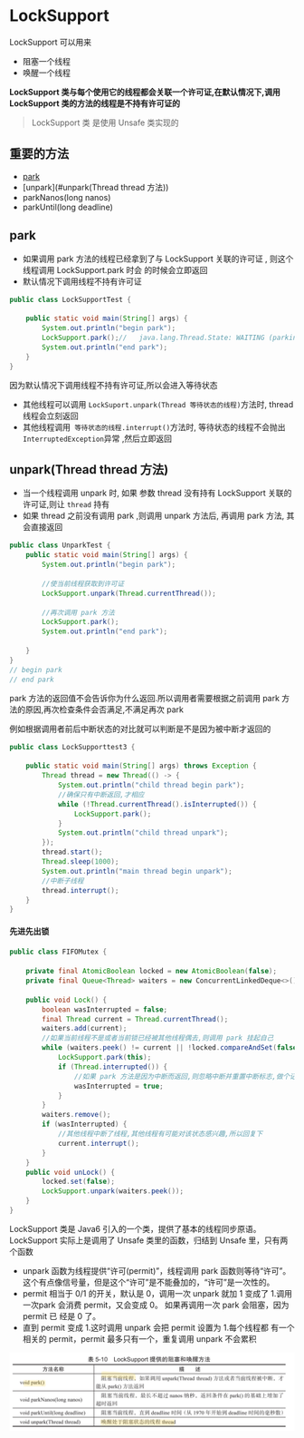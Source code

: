 # LockSupport

LockSupport 可以用来

- 阻塞一个线程
- 唤醒一个线程

**LockSupport 类与每个使用它的线程都会关联一个许可证,在默认情况下,调用 LockSupport 类的方法的线程是不持有许可证的**

> LockSupport 类 是使用 Unsafe 类实现的

## 重要的方法

- [park](#park)
- [unpark](#unpark(Thread thread 方法))
- parkNanos(long nanos)
- parkUntil(long deadline)

## park

- 如果调用 park 方法的线程已经拿到了与 LockSupport 关联的许可证 , 则这个线程调用 LockSupport.park 时会 的时候会立即返回
- 默认情况下调用线程不持有许可证

```java
public class LockSupportTest {

    public static void main(String[] args) {
        System.out.println("begin park");
        LockSupport.park();//   java.lang.Thread.State: WAITING (parking)
        System.out.println("end park");
    }
}
```

因为默认情况下调用线程不持有许可证,所以会进入等待状态

- 其他线程可以调用 `LockSuport.unpark(Thread 等待状态的线程)`方法时, thread 线程会立刻返回
- 其他线程调用` 等待状态的线程.interrupt()`方法时, 等待状态的线程不会抛出`InterruptedException`异常 ,然后立即返回

## unpark(Thread thread 方法)

- 当一个线程调用 unpark 时, 如果 参数 thread 没有持有 LockSupport 关联的许可证,则让 `thread` 持有
- 如果 thread 之前没有调用 park ,则调用 unpark 方法后, 再调用 park 方法, 其会直接返回

```java
public class UnparkTest {
    public static void main(String[] args) {
        System.out.println("begin park");

        //使当前线程获取到许可证
        LockSupport.unpark(Thread.currentThread());

        //再次调用 park 方法
        LockSupport.park();
        System.out.println("end park");

    }
}
// begin park
// end park
```

park 方法的返回值不会告诉你为什么返回.所以调用者需要根据之前调用 park 方法的原因,再次检查条件会否满足,不满足再次 park

例如根据调用者前后中断状态的对比就可以判断是不是因为被中断才返回的

```java
public class LockSupporttest3 {

    public static void main(String[] args) throws Exception {
        Thread thread = new Thread(() -> {
            System.out.println("child thread begin park");
            //确保只有中断返回,才相应
            while (!Thread.currentThread().isInterrupted()) {
                LockSupport.park();
            }
            System.out.println("child thread unpark");
        });
        thread.start();
        Thread.sleep(1000);
        System.out.println("main thread begin unpark");
        //中断子线程
        thread.interrupt();
    }
}
```

#### 先进先出锁

```java
public class FIFOMutex {

    private final AtomicBoolean locked = new AtomicBoolean(false);
    private final Queue<Thread> waiters = new ConcurrentLinkedDeque<>();

    public void Lock() {
        boolean wasInterrupted = false;
        final Thread current = Thread.currentThread();
        waiters.add(current);
        //如果当前线程不是或者当前锁已经被其他线程偶去,则调用 park 挂起自己
        while (waiters.peek() != current || !locked.compareAndSet(false, true)) {
            LockSupport.park(this);
            if (Thread.interrupted()) {
                //如果 park 方法是因为中断而返回,则忽略中断并重置中断标志,做个记号,然后再次判断当前线程是不是队首元素或者当前锁是否已经被其他线程获取,如果则继续调用 park 方法挂起自己
                wasInterrupted = true;
            }
        }
        waiters.remove();
        if (wasInterrupted) {
            //其他线程中断了线程,其他线程有可能对该状态感兴趣,所以回复下
            current.interrupt();
        }
    }
    public void unLock() {
        locked.set(false);
        LockSupport.unpark(waiters.peek());
    }
}
```







LockSupport 类是 Java6 引入的一个类，提供了基本的线程同步原语。LockSupport 实际上是调用了 Unsafe 类里的函数，归结到 Unsafe 里，只有两个函数

- unpark 函数为线程提供“许可(permit)”，线程调用 park 函数则等待“许可”。这个有点像信号量，但是这个“许可”是不能叠加的，“许可”是一次性的。
- permit 相当于 0/1 的开关，默认是 0，调用一次 unpark 就加 1 变成了 1.调用一次park 会消费 permit，又会变成 0。 如果再调用一次 park 会阻塞，因为 permit 已 经是 0 了。
- 直到 permit 变成 1.这时调用 unpark 会把 permit 设置为 1.每个线程都 有一个相关的 permit，permit 最多只有一个，重复调用 unpark 不会累积

![image-20200326220911476](../../../assets/image-20200326220911476.png)

